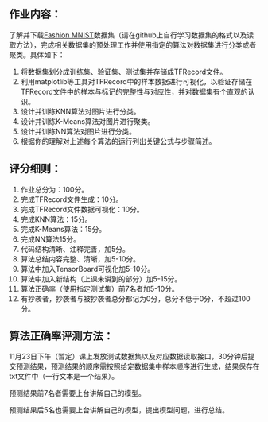 ## 作业内容：

了解并下载[Fashion MNIST](https://github.com/zalandoresearch/fashion-mnist)数据集（请在github上自行学习数据集的格式以及读取方法），完成相关数据集的预处理工作并使用指定的算法对数据集进行分类或者聚类。具体如下：

1. 将数据集划分成训练集、验证集、测试集并存储成TFRecord文件。
2. 利用matplotlib等工具对TFRecord中的样本数据进行可视化，以验证存储在TFRecord文件中的样本与标记的完整性与对应性，并对数据集有个直观的认识。
3. 设计并训练KNN算法对图片进行分类。
4. 设计并训练K-Means算法对图片进行聚类。
5. 设计并训练NN算法对图片进行分类。
6. 根据你的理解对上述每个算法的运行列出关键公式与步骤简述。


## 评分细则：

1. 作业总分为：100分。
2. 完成TFRecord文件生成：10分。
3. 完成TFRecord文件数据可视化：10分。
4. 完成KNN算法：15分。
5. 完成K-Means算法：15分。
6. 完成NN算法15分。
7. 代码结构清晰、注释完善，加5分。
8. 算法总结内容完整、清晰，加5-10分。
9. 算法中加入TensorBoard可视化加5-10分。
10. 算法中加入新结构（上课未讲到的部分）加5-15分。
11. 算法正确率（使用指定测试集）前7名者加5-10分。
12. 有抄袭者，抄袭者与被抄袭者总分都记为0分，总分不低于0分，不超过100分。


## 算法正确率评测方法：

11月23日下午（暂定）课上发放测试数据集以及对应数据读取接口，30分钟后提交预测结果，预测结果的顺序需按照给定数据集中样本顺序进行生成，结果保存在txt文件中（一行文本是一个结果）。

预测结果前7名者需要上台讲解自己的模型。

预测结果后5名也需要上台讲解自己的模型，提出模型问题，进行总结。